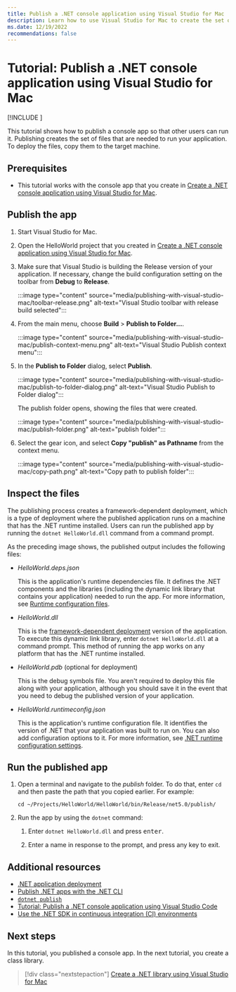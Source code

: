 ```yaml
---
title: Publish a .NET console application using Visual Studio for Mac
description: Learn how to use Visual Studio for Mac to create the set of files that are needed to run a .NET application.
ms.date: 12/19/2022
recommendations: false
---
```

# Tutorial: Publish a .NET console application using Visual Studio for Mac

[!INCLUDE [](../../../includes/vs-mac-eol.md)]

This tutorial shows how to publish a console app so that other users can run it. Publishing creates the set of files that are needed to run your application. To deploy the files, copy them to the target machine.

## Prerequisites

- This tutorial works with the console app that you create in [Create a .NET console application using Visual Studio for Mac](with-visual-studio-mac.md).

## Publish the app

1. Start Visual Studio for Mac.

1. Open the HelloWorld project that you created in [Create a .NET console application using Visual Studio for Mac](with-visual-studio-mac.md).

1. Make sure that Visual Studio is building the Release version of your application. If necessary, change the build configuration setting on the toolbar from **Debug** to **Release**.

   :::image type="content" source="media/publishing-with-visual-studio-mac/toolbar-release.png" alt-text="Visual Studio toolbar with release build selected":::

1. From the main menu, choose **Build** > **Publish to Folder...**.

   :::image type="content" source="media/publishing-with-visual-studio-mac/publish-context-menu.png" alt-text="Visual Studio Publish context menu":::

1. In the **Publish to Folder** dialog, select **Publish**.

   :::image type="content" source="media/publishing-with-visual-studio-mac/publish-to-folder-dialog.png" alt-text="Visual Studio Publish to Folder dialog":::

   The publish folder opens, showing the files that were created.

   :::image type="content" source="media/publishing-with-visual-studio-mac/publish-folder.png" alt-text="publish folder":::

1. Select the gear icon, and select **Copy "publish" as Pathname** from the context menu.

   :::image type="content" source="media/publishing-with-visual-studio-mac/copy-path.png" alt-text="Copy path to publish folder":::

## Inspect the files

The publishing process creates a framework-dependent deployment, which is a type of deployment where the published application runs on a machine that has the .NET runtime installed. Users can run the published app by running the `dotnet HelloWorld.dll` command from a command prompt.

As the preceding image shows, the published output includes the following files:

* *HelloWorld.deps.json*

  This is the application's runtime dependencies file. It defines the .NET components and the libraries (including the dynamic link library that contains your application) needed to run the app. For more information, see [Runtime configuration files](https://github.com/dotnet/cli/blob/85ca206d84633d658d7363894c4ea9d59e515c1a/Documentation/specs/runtime-configuration-file.md).

* *HelloWorld.dll*

   This is the [framework-dependent deployment](../deploying/deploy-with-cli.md#framework-dependent-deployment) version of the application. To execute this dynamic link library, enter `dotnet HelloWorld.dll` at a command prompt. This method of running the app works on any platform that has the .NET runtime installed.

* *HelloWorld.pdb* (optional for deployment)

   This is the debug symbols file. You aren't required to deploy this file along with your application, although you should save it in the event that you need to debug the published version of your application.

* *HelloWorld.runtimeconfig.json*

   This is the application's runtime configuration file. It identifies the version of .NET that your application was built to run on. You can also add configuration options to it. For more information, see [.NET runtime configuration settings](../runtime-config/index.md#runtimeconfigjson).

## Run the published app

1. Open a terminal and navigate to the *publish* folder. To do that, enter `cd` and then paste the path that you copied earlier. For example:

   ```console
   cd ~/Projects/HelloWorld/HelloWorld/bin/Release/net5.0/publish/
   ```

1. Run the app by using the `dotnet` command:

   1. Enter `dotnet HelloWorld.dll` and press <kbd>enter</kbd>.

   1. Enter a name in response to the prompt, and press any key to exit.

## Additional resources

- [.NET application deployment](../deploying/index.md)
- [Publish .NET apps with the .NET CLI](../deploying/deploy-with-cli.md)
- [`dotnet publish`](../tools/dotnet-publish.md)
- [Tutorial: Publish a .NET console application using Visual Studio Code](publishing-with-visual-studio-code.md)
- [Use the .NET SDK in continuous integration (CI) environments](../../devops/dotnet-cli-and-continuous-integration.md)

## Next steps

In this tutorial, you published a console app. In the next tutorial, you create a class library.

> [!div class="nextstepaction"]
> [Create a .NET library using Visual Studio for Mac](library-with-visual-studio-mac.md)
